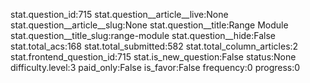 stat.question_id:715
stat.question__article__live:None
stat.question__article__slug:None
stat.question__title:Range Module
stat.question__title_slug:range-module
stat.question__hide:False
stat.total_acs:168
stat.total_submitted:582
stat.total_column_articles:2
stat.frontend_question_id:715
stat.is_new_question:False
status:None
difficulty.level:3
paid_only:False
is_favor:False
frequency:0
progress:0
